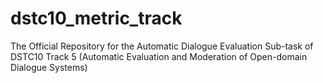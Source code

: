 # dstc10_metric_track
The Official Repository for the Automatic Dialogue Evaluation Sub-task of DSTC10 Track 5 (Automatic Evaluation and Moderation of Open-domain Dialogue Systems) 
